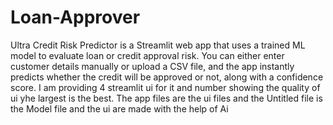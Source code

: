 # Loan-Approver
Ultra Credit Risk Predictor is a Streamlit web app that uses a trained ML model to evaluate loan or credit approval risk. You can either enter customer details manually or upload a CSV file, and the app instantly predicts whether the credit will be approved or not, along with a confidence score.
I am providing 4 streamlit ui for it and number showing the quality of ui yhe largest is the best.
The app files are the ui files and the Untitled file is the Model file and the ui are made with the help of Ai 
